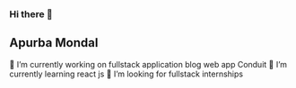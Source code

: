 ### Hi there 👋

<h2>Apurba Mondal</h2>
🔭 I’m currently working on fullstack application blog web app Conduit
🌱 I’m currently learning react js
👯 I’m looking for fullstack internships
